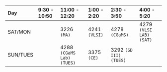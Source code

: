 | Day | 9:30 - 10:50 | 11:00 - 12:20 | 1:00 - 2:20 | 2:30 - 3:50 | 4:00 - 5:20 |
| :--| :--------| :--------| :-----| :-----| :--- |
|SAT/MON | | 3226 `(MA)` | 4241 `(VLSI)` | 4278 `(CGaMS)` | 4279 `(VLSI LAB)` `(SAT)` |
|SUN/TUES | | 4288 `(CGaMS Lab)` `(TUES)` | 3375 `(CE)` | 3292 `(SD III)` `(TUES)` |